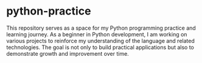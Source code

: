 # python-practice
This repository serves as a space for my Python programming practice and learning journey. As a beginner in Python development, I am working on various projects to reinforce my understanding of the language and related technologies. The goal is not only to build practical applications but also to demonstrate growth and improvement over time.
